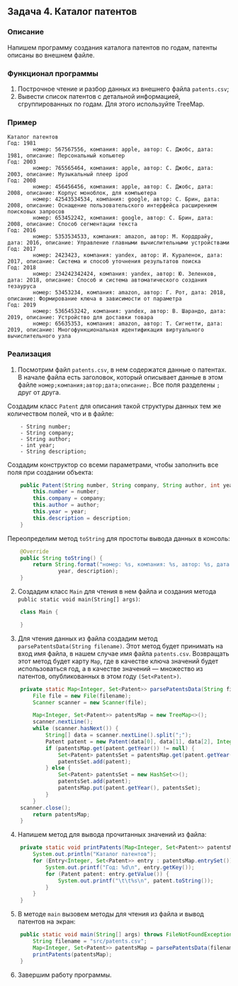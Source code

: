 ## Задача 4. Каталог патентов

### Описание
Напишем программу создания каталога патентов по годам, патенты описаны во внешнем файле.

### Функционал программы
1. Построчное чтение и разбор данных из внешнего файла `patents.csv`;
2. Вывести список патентов с детальной информацией, сгруппированных по годам. Для этого используйте TreeMap.

### Пример
```
Каталог патентов
Год: 1981
		номер: 567567556, компания: apple, автор: С. Джобс, дата: 1981, описание: Персональный копьютер
Год: 2003
		номер: 765565464, компания: apple, автор: С. Джобс, дата: 2003, описание: Музыкальный плеер ipod
Год: 2008
		номер: 456456456, компания: apple, автор: С. Джобс, дата: 2008, описание: Корпус моноблок, для компьютера
		номер: 42543534534, компания: google, автор: С. Брин, дата: 2008, описание: Оснащение пользовательского интерфейса расширением поисковых запросов
		номер: 653452242, компания: google, автор: С. Брин, дата: 2008, описание: Способ сегментации текста
Год: 2016
		номер: 5353534533, компания: amazon, автор: М. Корддрайу, дата: 2016, описание: Управление главными вычислительными устройствами
Год: 2017
		номер: 2423423, компания: yandex, автор: И. Кураленок, дата: 2017, описание: Система и способ уточнения результатов поиска
Год: 2018
		номер: 234242342424, компания: yandex, автор: Ю. Зеленков, дата: 2018, описание: Способ и система автоматического создания тезауруса
		номер: 53453234, компания: amazon, автор: Г. Рот, дата: 2018, описание: Формирование ключа в зависимости от параметра
Год: 2019
		номер: 5365453242, компания: yandex, автор: В. Шарандо, дата: 2019, описание: Устройство для доставки товара
		номер: 65635353, компания: amazon, автор: Т. Сигнетти, дата: 2019, описание: Многофункциональная идентификация виртуального вычислительного узла
```

### Реализация
1. Посмотрим файл `patents.csv`, в нем содержатся данные о патентах. В начале файла есть заголовок, который
описывает данные в этом файле `номер;компания;автор;дата;описание;`. Все поля разделены `;` друг от друга.

Создадим класс `Patent` для описания такой структуры данных тем же количеством полей, что и в файле:

```
    - String number;
    - String company;
    - String author;
    - int year;
    - String description;
```

Создадим конструктор со всеми параметрами, чтобы заполнить все поля при создании объекта:

```java
    public Patent(String number, String company, String author, int year, String description) {
        this.number = number;
        this.company = company;
        this.author = author;
        this.year = year;
        this.description = description;
    }
```

Переопределим метод `toString` для простоты вывода данных в консоль:

```java
    @Override
    public String toString() {
        return String.format("номер: %s, компания: %s, автор: %s, дата: %s, описание: %s", number, company, author,
                year, description);
    }
```

2. Создадим класс `Main` для чтения в нем файла и создания метода `public static void main(String[] args)`:

```java
    class Main {

    }
  ``` 

3. Для чтения данных из файла создадим метод `parsePatentsData(String filename)`. Этот метод будет принимать на вход
имя файла, в нашем случае имя файла `patents.csv`. Возвращать этот метод будет карту `Map`, где в качестве ключа значений
будет использоваться год, а в качестве значений — множество из патентов, опубликованных в этом году `(Set<Patent>)`.

```java
    private static Map<Integer, Set<Patent>> parsePatentsData(String filename) throws FileNotFoundException {
        File file = new File(filename);
        Scanner scanner = new Scanner(file);

        Map<Integer, Set<Patent>> patentsMap = new TreeMap<>();
        scanner.nextLine();
        while (scanner.hasNext()) {
            String[] data = scanner.nextLine().split(";");
            Patent patent = new Patent(data[0], data[1], data[2], Integer.parseInt(data[3]), data[4]);
            if (patentsMap.get(patent.getYear()) != null) {
                Set<Patent> patentsSet = patentsMap.get(patent.getYear());
                patentsSet.add(patent);
            } else {
                Set<Patent> patentsSet = new HashSet<>();
                patentsSet.add(patent);
                patentsMap.put(patent.getYear(), patentsSet);
            }
        }
	scanner.close();
        return patentsMap;
    }
``` 

4. Напишем метод для вывода прочитанных значений из файла:

```java
    private static void printPatents(Map<Integer, Set<Patent>> patentsMap) {
        System.out.println("Каталог патентов");
        for (Entry<Integer, Set<Patent>> entry : patentsMap.entrySet()) {
            System.out.printf("Год: %d\n", entry.getKey());
            for (Patent patent: entry.getValue()) {
                System.out.printf("\t\t%s\n", patent.toString());
            }
        }
    }
``` 

5. В методе `main` вызовем методы для чтения из файла и вывод патентов на экран:

```java
    public static void main(String[] args) throws FileNotFoundException {
        String filename = "src/patents.csv";
        Map<Integer, Set<Patent>> patentsMap = parsePatentsData(filename);
        printPatents(patentsMap);
    }
```

6. Завершим работу программы.
